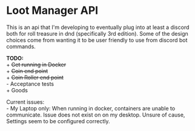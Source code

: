 # Loot Manager API

This is an api that I'm developing to eventually plug into at least a discord both for roll treasure in dnd (specifically 
3rd edition). Some of the design choices come from wanting it to be user friendly to use from discord bot commands.

__TODO:__  
    +   ~~Get running in Docker~~   
    +   ~~Coin end point~~   
    +   ~~Coin Roller end point~~   
    -   Acceptance tests  
    +   Goods

Current issues:  
    - My Laptop only: When running in docker, containers are unable to communicate. Issue does not exist on on my desktop. Unsure of cause,
    Settings seem to be configured correctly.
